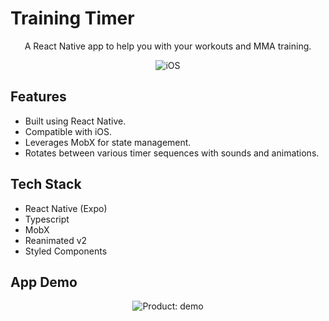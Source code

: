 <!-- Title -->
# Training Timer

<!-- Header -->
<p align="center">
  A React Native app to help you with your workouts and MMA training.
  <br />

  <p align="center">
    <!-- iOS -->
    <img alt="iOS" longdesc="Available on iOS" src="https://img.shields.io/badge/iOS-000.svg?style=flat-square&logo=APPLE&labelColor=999999&logoColor=fff" />
</p>

<!-- Body -->
## Features
- Built using React Native.
- Compatible with iOS.
- Leverages MobX for state management.
- Rotates between various timer sequences with sounds and animations.

## Tech Stack
- React Native (Expo)
- Typescript
- MobX
- Reanimated v2
- Styled Components

## App Demo
<p align="center">
  <img align="center" alt="Product: demo" src="./.gh-assets/demo.gif" />
</p>
